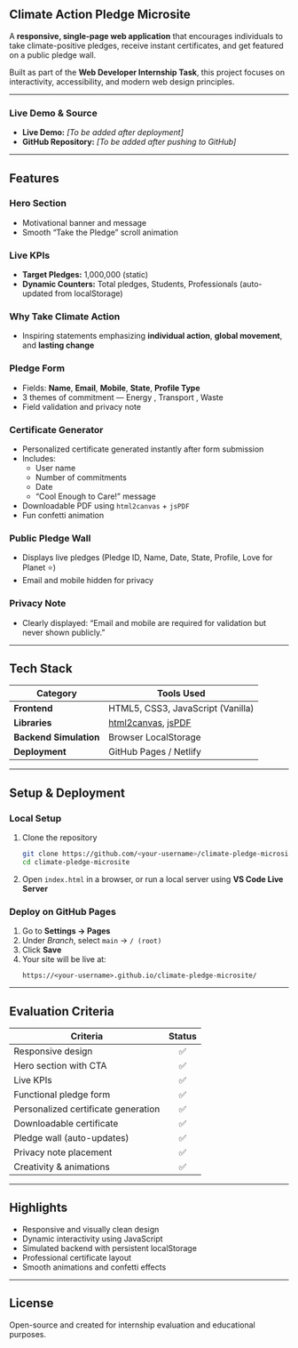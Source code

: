 ##  Climate Action Pledge Microsite  

A **responsive, single-page web application** that encourages individuals to take climate-positive pledges, receive instant certificates, and get featured on a public pledge wall.  

Built as part of the **Web Developer Internship Task**, this project focuses on interactivity, accessibility, and modern web design principles.  

---

###  Live Demo & Source  
- **Live Demo:** _[To be added after deployment]_  
- **GitHub Repository:** _[To be added after pushing to GitHub]_  

---

##  Features  

###  Hero Section  
- Motivational banner and message  
- Smooth “Take the Pledge” scroll animation  

###  Live KPIs  
- **Target Pledges:** 1,000,000 (static)  
- **Dynamic Counters:** Total pledges, Students, Professionals (auto-updated from localStorage)  

###  Why Take Climate Action  
- Inspiring statements emphasizing **individual action**, **global movement**, and **lasting change**  

###  Pledge Form  
- Fields: **Name**, **Email**, **Mobile**, **State**, **Profile Type**  
- 3 themes of commitment — Energy , Transport , Waste   
- Field validation and privacy note  

###  Certificate Generator  
- Personalized certificate generated instantly after form submission  
- Includes:
  - User name  
  - Number of commitments  
  - Date  
  - “Cool Enough to Care!” message  
- Downloadable PDF using `html2canvas` + `jsPDF`  
- Fun confetti animation   

###  Public Pledge Wall  
- Displays live pledges (Pledge ID, Name, Date, State, Profile, Love for Planet ⭐)  
- Email and mobile hidden for privacy  

###  Privacy Note  
- Clearly displayed: “Email and mobile are required for validation but never shown publicly.”  

---

##  Tech Stack  

| Category | Tools Used |
|-----------|-------------|
| **Frontend** | HTML5, CSS3, JavaScript (Vanilla) |
| **Libraries** | [html2canvas](https://github.com/niklasvh/html2canvas), [jsPDF](https://github.com/parallax/jsPDF) |
| **Backend Simulation** | Browser LocalStorage |
| **Deployment** | GitHub Pages / Netlify |

---

##  Setup & Deployment  

###  Local Setup  
1. Clone the repository  
   ```bash
   git clone https://github.com/<your-username>/climate-pledge-microsite.git
   cd climate-pledge-microsite
   ```
2. Open `index.html` in a browser, or run a local server using **VS Code Live Server**  

###  Deploy on GitHub Pages  
1. Go to **Settings → Pages**  
2. Under *Branch*, select `main` → `/ (root)`  
3. Click **Save**  
4. Your site will be live at:  
   ```
   https://<your-username>.github.io/climate-pledge-microsite/
   ```

---

##  Evaluation Criteria  

| Criteria | Status |
|-----------|:------:|
| Responsive design | ✅ |
| Hero section with CTA | ✅ |
| Live KPIs | ✅ |
| Functional pledge form | ✅ |
| Personalized certificate generation | ✅ |
| Downloadable certificate | ✅ |
| Pledge wall (auto-updates) | ✅ |
| Privacy note placement | ✅ |
| Creativity & animations | ✅ |

---

##  Highlights  
- Responsive and visually clean design  
- Dynamic interactivity using JavaScript  
- Simulated backend with persistent localStorage  
- Professional certificate layout  
- Smooth animations and confetti effects  

---

##  License  
Open-source and created for internship evaluation and educational purposes.
